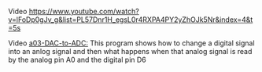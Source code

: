Video https://www.youtube.com/watch?v=lFoDp0gJv_g&list=PL57Dnr1H_egsL0r4RXPA4PY2yZhOJk5Nr&index=4&t=5s




Video [a03-DAC-to-ADC:](https://youtu.be/lFoDp0gJv_g?list=PL57Dnr1H_egsL0r4RXPA4PY2yZhOJk5Nr&t=5s) This program shows how to change a digital signal into an anlog signal and then what happens when that analog signal is read by the analog pin A0 and the digital pin D6 
